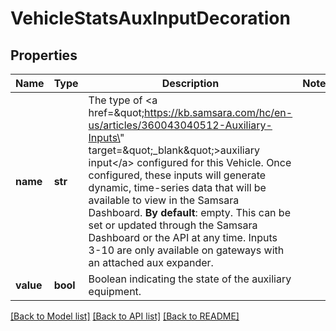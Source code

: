 # VehicleStatsAuxInputDecoration

## Properties
Name | Type | Description | Notes
------------ | ------------- | ------------- | -------------
**name** | **str** | The type of &lt;a href&#x3D;\&quot;https://kb.samsara.com/hc/en-us/articles/360043040512-Auxiliary-Inputs\&quot; target&#x3D;\&quot;_blank\&quot;&gt;auxiliary input&lt;/a&gt; configured for this Vehicle. Once configured, these inputs will generate dynamic, time-series data that will be available to view in the Samsara Dashboard. **By default**: empty. This can be set or updated through the Samsara Dashboard or the API at any time. Inputs 3-10 are only available on gateways with an attached aux expander. | 
**value** | **bool** | Boolean indicating the state of the auxiliary equipment. | 

[[Back to Model list]](../README.md#documentation-for-models) [[Back to API list]](../README.md#documentation-for-api-endpoints) [[Back to README]](../README.md)


